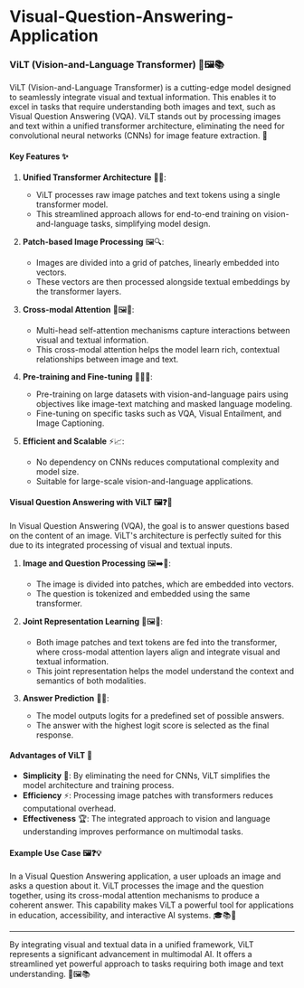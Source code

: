 # Visual-Question-Answering-Application
### ViLT (Vision-and-Language Transformer) 🚀🖼️📚

ViLT (Vision-and-Language Transformer) is a cutting-edge model designed to seamlessly integrate visual and textual information. This enables it to excel in tasks that require understanding both images and text, such as Visual Question Answering (VQA). ViLT stands out by processing images and text within a unified transformer architecture, eliminating the need for convolutional neural networks (CNNs) for image feature extraction. 🌟

#### Key Features ✨

1. **Unified Transformer Architecture** 🎨🧠:
   - ViLT processes raw image patches and text tokens using a single transformer model.
   - This streamlined approach allows for end-to-end training on vision-and-language tasks, simplifying model design.

2. **Patch-based Image Processing** 🖼️🔍:
   - Images are divided into a grid of patches, linearly embedded into vectors.
   - These vectors are then processed alongside textual embeddings by the transformer layers.

3. **Cross-modal Attention** 🔄🖼️📖:
   - Multi-head self-attention mechanisms capture interactions between visual and textual information.
   - This cross-modal attention helps the model learn rich, contextual relationships between image and text.

4. **Pre-training and Fine-tuning** 🏋️‍♂️🎯:
   - Pre-training on large datasets with vision-and-language pairs using objectives like image-text matching and masked language modeling.
   - Fine-tuning on specific tasks such as VQA, Visual Entailment, and Image Captioning.

5. **Efficient and Scalable** ⚡📈:
   - No dependency on CNNs reduces computational complexity and model size.
   - Suitable for large-scale vision-and-language applications.

#### Visual Question Answering with ViLT 🖼️❓🤔

In Visual Question Answering (VQA), the goal is to answer questions based on the content of an image. ViLT's architecture is perfectly suited for this due to its integrated processing of visual and textual inputs.

1. **Image and Question Processing** 🖼️➡️🧠:
   - The image is divided into patches, which are embedded into vectors.
   - The question is tokenized and embedded using the same transformer.

2. **Joint Representation Learning** 🔄🖼️📖:
   - Both image patches and text tokens are fed into the transformer, where cross-modal attention layers align and integrate visual and textual information.
   - This joint representation helps the model understand the context and semantics of both modalities.

3. **Answer Prediction** 💬🎯:
   - The model outputs logits for a predefined set of possible answers.
   - The answer with the highest logit score is selected as the final response.

#### Advantages of ViLT 🌟

- **Simplicity** 🧩: By eliminating the need for CNNs, ViLT simplifies the model architecture and training process.
- **Efficiency** ⚡: Processing image patches with transformers reduces computational overhead.
- **Effectiveness** 🏆: The integrated approach to vision and language understanding improves performance on multimodal tasks.

#### Example Use Case 🖼️❓💡

In a Visual Question Answering application, a user uploads an image and asks a question about it. ViLT processes the image and the question together, using its cross-modal attention mechanisms to produce a coherent answer. This capability makes ViLT a powerful tool for applications in education, accessibility, and interactive AI systems. 🎓📚🤖

---

By integrating visual and textual data in a unified framework, ViLT represents a significant advancement in multimodal AI. It offers a streamlined yet powerful approach to tasks requiring both image and text understanding. 🚀🖼️📚
